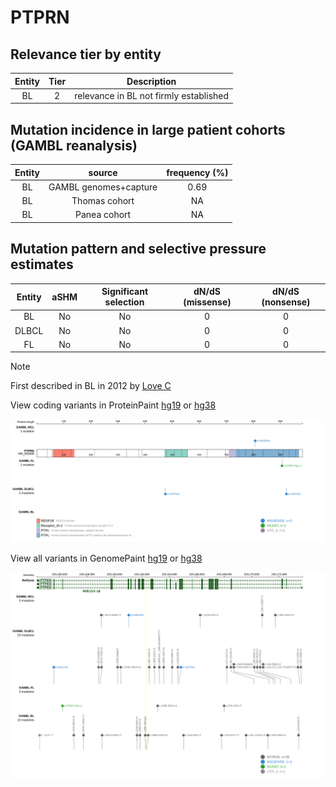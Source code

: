 # PTPRN

## Relevance tier by entity

|Entity|Tier|Description                           |
|:------:|:----:|--------------------------------------|
|BL    |2   |relevance in BL not firmly established|

## Mutation incidence in large patient cohorts (GAMBL reanalysis)

|Entity|source               |frequency (%)|
|:------:|:---------------------:|:-------------:|
|BL    |GAMBL genomes+capture|0.69         |
|BL    |Thomas cohort        |  NA         |
|BL    |Panea cohort         |  NA         |

## Mutation pattern and selective pressure estimates

|Entity|aSHM|Significant selection|dN/dS (missense)|dN/dS (nonsense)|
|:------:|:----:|:---------------------:|:----------------:|:----------------:|
|BL    |No  |No                   |0               |0               |
|DLBCL |No  |No                   |0               |0               |
|FL    |No  |No                   |0               |0               |


> [!NOTE]
> First described in BL in 2012 by [Love C](https://pubmed.ncbi.nlm.nih.gov/23143597)


View coding variants in ProteinPaint [hg19](https://www.bcgsc.ca/downloads/morinlab/GAMBL/test/genes/PTPRN_protein.html)  or [hg38](https://www.bcgsc.ca/downloads/morinlab/GAMBL/test/genes/PTPRN_protein_hg38.html)

![image](images/proteinpaint/PTPRN_NM_002846.svg)

View all variants in GenomePaint [hg19](https://www.bcgsc.ca/downloads/morinlab/GAMBL/test/genes/PTPRN.html)  or [hg38](https://www.bcgsc.ca/downloads/morinlab/GAMBL/test/genes/PTPRN_hg38.html)

![image](images/proteinpaint/PTPRN.svg)
